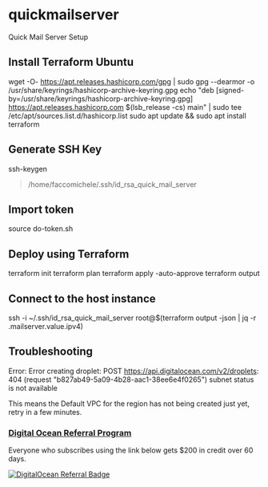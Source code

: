 # quickmailserver
Quick Mail Server Setup

## Install Terraform Ubuntu

wget -O- https://apt.releases.hashicorp.com/gpg | sudo gpg --dearmor -o /usr/share/keyrings/hashicorp-archive-keyring.gpg
echo "deb [signed-by=/usr/share/keyrings/hashicorp-archive-keyring.gpg] https://apt.releases.hashicorp.com $(lsb_release -cs) main" | sudo tee /etc/apt/sources.list.d/hashicorp.list
sudo apt update && sudo apt install terraform

## Generate SSH Key

ssh-keygen
> /home/faccomichele/.ssh/id_rsa_quick_mail_server

## Import token

source do-token.sh

## Deploy using Terraform

terraform init
terraform plan
terraform apply -auto-approve
terraform output

## Connect to the host instance

ssh -i ~/.ssh/id_rsa_quick_mail_server root@$(terraform output -json | jq -r .mailserver.value.ipv4)

## Troubleshooting

Error: Error creating droplet: POST https://api.digitalocean.com/v2/droplets: 404 (request "b827ab49-5a09-4b28-aac1-38ee6e4f0265") subnet status is not available

This means the Default VPC for the region has not being created just yet, retry in a few minutes.

### [Digital Ocean Referral Program](https://m.do.co/c/906edecb7fdc)

Everyone who subscribes using the link below gets $200 in credit over 60 days.

[![DigitalOcean Referral Badge](https://web-platforms.sfo2.cdn.digitaloceanspaces.com/WWW/Badge%201.svg)](https://www.digitalocean.com/?refcode=906edecb7fdc&utm_campaign=Referral_Invite&utm_medium=Referral_Program&utm_source=badge)
